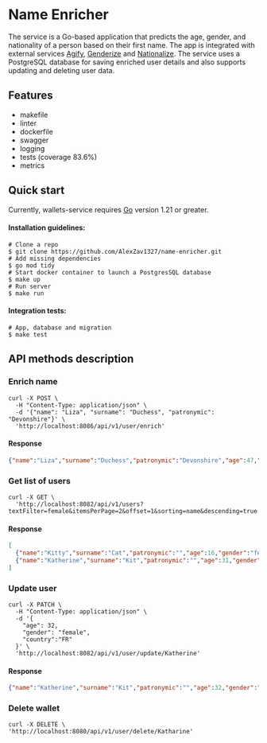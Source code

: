 # Name Enricher
The service is a Go-based application that predicts the age, gender, and nationality of a person based on their first name.
The app is integrated with external services [Agify][agify], [Genderize][genderize] and [Nationalize][nationalize].
The service uses a PostgreSQL database for saving enriched user details and also supports updating and deleting user data.

[agify]: https://agify.io/
[genderize]: https://genderize.io/
[nationalize]: https://nationalize.io/

## Features
- makefile
- linter
- dockerfile
- swagger
- logging
- tests (coverage 83.6%)
- metrics

## Quick start
Currently, wallets-service requires [Go][go] version 1.21 or greater.

[go]: https://go.dev/doc/install

#### Installation guidelines:
```shell
# Clone a repo
$ git clone https://github.com/AlexZav1327/name-enricher.git
# Add missing dependencies
$ go mod tidy
# Start docker container to launch a PostgresSQL database
$ make up
# Run server
$ make run
```
#### Integration tests:
```shell
# App, database and migration
$ make test
```
## API methods description
### Enrich name
```shell
curl -X POST \
  -H "Content-Type: application/json" \
  -d '{"name": "Liza", "surname": "Duchess", "patronymic": "Devonshire"}' \
  'http://localhost:8086/api/v1/user/enrich'
```
#### Response
```json
{"name":"Liza","surname":"Duchess","patronymic":"Devonshire","age":47,"gender":"female","country":"PH"}
```
### Get list of users
```shell
curl -X GET \
  'http://localhost:8082/api/v1/users?textFilter=female&itemsPerPage=2&offset=1&sorting=name&descending=true'
```
#### Response
```json
[
  {"name":"Kitty","surname":"Cat","patronymic":"","age":16,"gender":"female","country":"HK"},
  {"name":"Katherine","surname":"Kit","patronymic":"","age":31,"gender":"female","country":"CL"}
]
```
### Update user
```shell
curl -X PATCH \
  -H "Content-Type: application/json" \
  -d '{
    "age": 32, 
    "gender": "female",
    "country":"FR"
  }' \
  'http://localhost:8082/api/v1/user/update/Katherine'
```
#### Response
```json
{"name":"Katherine","surname":"Kit","patronymic":"","age":32,"gender":"female","country":"FR"}
```
### Delete wallet
```shell
curl -X DELETE \
'http://localhost:8080/api/v1/user/delete/Katharine'
```